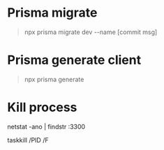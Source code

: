 

# Prisma migrate
> npx prisma migrate dev --name [commit msg]

# Prisma generate client
> npx prisma generate

# Kill process
netstat -ano | findstr :3300

taskkill /PID <PID> /F

